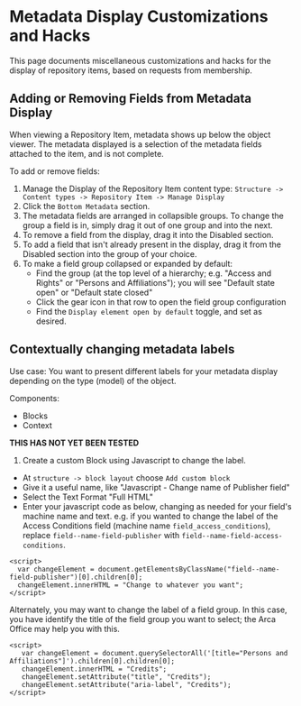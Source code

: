 # Metadata Display Customizations and Hacks

This page documents miscellaneous customizations and hacks for the display of repository items, based on requests from membership.

## Adding or Removing Fields from Metadata Display

When viewing a Repository Item, metadata shows up below the object viewer. The metadata displayed is a selection of the metadata fields attached to the item, and is not complete.

To add or remove fields:

1. Manage the Display of the Repository Item content type: `Structure -> Content types -> Repository Item -> Manage Display`
2. Click the `Bottom Metadata` section.
3. The metadata fields are arranged in collapsible groups. To change the group a field is in, simply drag it out of one group and into the next.
4. To remove a field from the display, drag it into the Disabled section.
5. To add a field that isn't already present in the display, drag it from the Disabled section into the group of your choice.
6. To make a field group collapsed or expanded by default:
    - Find the group (at the top level of a hierarchy; e.g. "Access and Rights" or "Persons and Affiliations"); you will see "Default state open" or "Default state closed"
    -  Click the gear icon in that row to open the field group configuration
    - Find the `Display element open by default` toggle, and set as desired.
    

## Contextually changing metadata labels

Use case: You want to present different labels for your metadata display depending on the type (model) of the object.

Components:
  - Blocks
  - Context

**THIS HAS NOT YET BEEN TESTED**

1. Create a custom Block using Javascript to change the label.

- At `structure -> block layout` choose `Add custom block`
- Give it a useful name, like "Javascript - Change name of Publisher field"
- Select the Text Format "Full HTML"
- Enter your javascript code as below, changing as needed for your field's machine name and text. e.g. if you wanted to change the label of the Access Conditions field (machine name `field_access_conditions`), replace `field--name-field-publisher` with `field--name-field-access-conditions`.

```
<script>
  var changeElement = document.getElementsByClassName("field--name-field-publisher")[0].children[0];
  changeElement.innerHTML = "Change to whatever you want";
</script>
```

  Alternately, you may want to change the label of a field group. In this case, you have identify the title of the field group you want to select; the Arca Office may help you with this.

```
<script>
   var changeElement = document.querySelectorAll('[title="Persons and Affiliations"]').children[0].children[0];
   changeElement.innerHTML = "Credits";
   changeElement.setAttribute("title", "Credits");
   changeElement.setAttribute("aria-label", "Credits");
</script>
```

